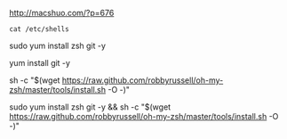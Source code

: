 http://macshuo.com/?p=676


```
cat /etc/shells
```

sudo yum install zsh git -y

yum install git -y


sh -c "$(wget https://raw.github.com/robbyrussell/oh-my-zsh/master/tools/install.sh -O -)"


sudo yum install zsh git -y && sh -c "$(wget https://raw.github.com/robbyrussell/oh-my-zsh/master/tools/install.sh -O -)"





